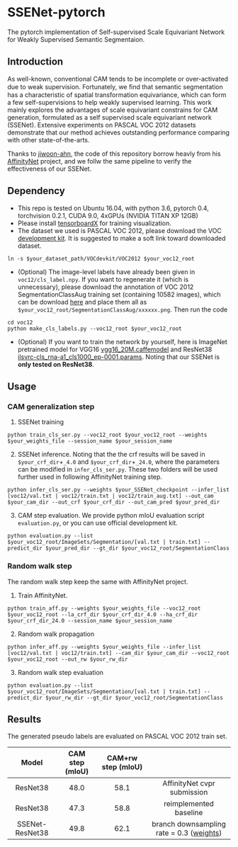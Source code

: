 # SSENet-pytorch

The pytorch implementation of Self-supervised Scale Equivariant Network for Weakly Supervised Semantic Segmentaion. 

## Introduction
As well-known, conventional CAM tends to be incomplete or over-activated due to weak supervision. Fortunately, we ﬁnd that semantic segmentation has a characteristic of spatial transformation equivariance, which can form a few self-supervisions to help weakly supervised learning. This work mainly explores the advantages of scale equivariant constrains for CAM generation, formulated as a self supervised scale equivariant network (SSENet). Extensive experiments on PASCAL VOC 2012 datasets demonstrate that our method achieves outstanding performance comparing with other state-of-the-arts.

Thanks to [jiwoon-ahn](https://github.com/jiwoon-ahn), the code of this repository borrow heavly from his [AffinityNet](https://github.com/jiwoon-ahn/psa) project, and we follw the same pipeline to verify the effectiveness of our SSENet.

## Dependency

- This repo is tested on Ubuntu 16.04, with python 3.6, pytorch 0.4, torchvision 0.2.1, CUDA 9.0, 4xGPUs (NVIDIA TITAN XP 12GB)
- Please install [tensorboardX](https://github.com/lanpa/tensorboardX) for training visualization.
- The dataset we used is PASCAL VOC 2012, please download the VOC [development kit](http://host.robots.ox.ac.uk/pascal/VOC/voc2012/). It is suggested to make a soft link toward downloaded dataset.
```
ln -s $your_dataset_path/VOCdevkit/VOC2012 $your_voc12_root
``` 
- (Optional) The image-level labels have already been given in `voc12/cls_label.npy`. If you want to regenerate it (which is unnecessary), please download the annotation of VOC 2012 SegmentationClassAug training set (containing 10582 images), which can be download [here](https://www.dropbox.com/s/oeu149j8qtbs1x0/SegmentationClassAug.zip?dl=0) and place them all as `$your_voc12_root/SegmentationClassAug/xxxxxx.png`. Then run the code
```
cd voc12
python make_cls_labels.py --voc12_root $your_voc12_root
```
- (Optional) If you want to train the network by yourself, here is ImageNet pretrained model for VGG16 [vgg16_20M.caffemodel](http://liangchiehchen.com/projects/Init%20Models.html) and ResNet38 [ilsvrc-cls_rna-a1_cls1000_ep-0001.params](https://github.com/itijyou/ademxapp). Noting that our SSENet is **only tested on ResNet38**.


## Usage
### CAM generalization step

1. SSENet training 
```
python train_cls_ser.py --voc12_root $your_voc12_root --weights $your_weights_file --session_name $your_session_name
```

2. SSENet inference. Noting that the the crf results will be saved in `$your_crf_dir`+`_4.0` and `$your_crf_dir`+`_24.0`, where the parameters can be modified in `infer_cls_ser.py`. These two folders will be used further used in following AffinityNet training step.

```
python infer_cls_ser.py --weights $your_SSENet_checkpoint --infer_list [voc12/val.txt | voc12/train.txt | voc12/train_aug.txt] --out_cam $your_cam_dir --out_crf $your_crf_dir --out_cam_pred $your_pred_dir
```

3. CAM step evaluation. We provide python mIoU evaluation script `evaluation.py`, or you can use official development kit.
```
python evaluation.py --list $your_voc12_root/ImageSets/Segmentation/[val.txt | train.txt] --predict_dir $your_pred_dir --gt_dir $your_voc12_root/SegmentationClass
```
### Random walk step
The random walk step keep the same with AffinityNet project. 
1. Train AffinityNet.
```
python train_aff.py --weights $your_weights_file --voc12_root $your_voc12_root --la_crf_dir $your_crf_dir_4.0 --ha_crf_dir $your_crf_dir_24.0 --session_name $your_session_name
```
2. Random walk propagation
```
python infer_aff.py --weights $your_weights_file --infer_list [voc12/val.txt | voc12/train.txt] --cam_dir $your_cam_dir --voc12_root $your_voc12_root --out_rw $your_rw_dir
```
3. Random walk step evaluation
```
python evaluation.py --list $your_voc12_root/ImageSets/Segmentation/[val.txt | train.txt] --predict_dir $your_rw_dir --gt_dir $your_voc12_root/SegmentationClass
```

## Results

The generated pseudo labels are evaluated on PASCAL VOC 2012 train set.

Model | CAM step (mIoU) | CAM+rw step (mIoU) |           |
:----:|:---------------:|:------------------:|:----------:|
ResNet38 | 48.0 | 58.1 | AffinityNet cvpr submission|
ResNet38 | 47.3 | 58.8 | reimplemented baseline |
SSENet-ResNet38 | 49.8 | 62.1 | branch downsampling rate = 0.3  ([weights](https://drive.google.com/open?id=12CZil1LV8iq3Clj-xZCQlUhUWG1wOEt3))




